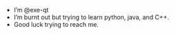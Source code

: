 - I’m @exe-qt
- I’m burnt out but trying to learn python, java, and C++.
- Good luck trying to reach me.
